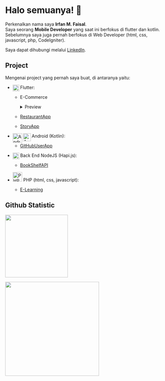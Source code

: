 # Halo semuanya! 👋

Perkenalkan nama saya **Irfan M. Faisal**.<br>
Saya seorang **Mobile Developer** yang saat ini berfokus di flutter dan kotlin.<br>
Sebelumnya saya juga pernah berfokus di Web Developer (html, css, javascript, php, CodeIgniter).

Saya dapat dihubungi melalui [LinkedIn](https://www.linkedin.com/in/irfan-muhammad-faisal-359665148/).

## Project
Mengenai project yang pernah saya buat, di antaranya yaitu:

- <a href="https://flutter.dev/"><img align="left" alt="Flutter" title="Flutter" width="21px" src="https://storage.googleapis.com/cms-storage-bucket/0dbfcc7a59cd1cf16282.png" /></a>
  Flutter:
  + E-Commerce
    <details>
      <summary>Preview</summarY>
      <img alt="Flutter" title="e-commerce" src="/../../../../IrfanKnowledge/bator/blob/0.2.2-onGeneratedRoute/additional/screenshot/combine/screenshot_1.jpg" />
      <img alt="Flutter" title="e-commerce" src="/../../../../IrfanKnowledge/bator/blob/0.2.2-onGeneratedRoute/additional/screenshot/combine/screenshot_2.jpg" />
      
      ### Deskripsi

      Ini merupakan aplikasi jual beli motor, beserta komponen/barang yang berkaitan.<br>
      Aplikasi ini masih dalam proses pengembangan, dan belum rilis. Nama aplikasi pada foto hanya contoh.<br>
      Aplikasi ini ditargetkan akan rilis pada android, ios, dan web.<br>
      Dalam proses pengerjaannya:
      + Saya terlibat dalam merancang produk
      + Saya terlibat dalam merancang UI
      + Aplikasi menggunakan API untuk berinteraksi dengan server
      + Terdapat penggunaan Firebase, Pusher, dan OneSignal.
    </details>
  + [RestaurantApp](https://github.com/IrfanKnowledge/restaurant_app_3_production)
  + [StoryApp](https://github.com/IrfanKnowledge/story_app)

- <a href="https://developer.android.com/"><img align="left" alt="Android" title="Android" width="30px" src="https://upload.wikimedia.org/wikipedia/commons/3/3e/Android_logo_2019.png" /></a>
  <a href="https://kotlinlang.org/"><img align="left" alt="Android" title="Android" width="25px" src="https://seeklogo.com/images/K/kotlin-logo-30C1970B05-seeklogo.com.png" /></a>
  Android (Kotlin):
  + [GitHubUserApp](https://github.com/IrfanKnowledge/GitHubUser4ElectricEel_Clean)

- <a href="https://nodejs.org/"><img align="left" alt="NodeJS" title="NodeJS" width="21px" src="https://seeklogo.com/images/N/nodejs-logo-FBE122E377-seeklogo.com.png" /></a>
  Back End NodeJS (Hapi.js):
  + [BookShelfAPI](https://github.com/IrfanKnowledge/sbm-1-bookshelf-api)

- <a href="https://www.php.net/"><img align="left|middle" alt="PHP" title="PHP" width="30px" src="https://seeklogo.com/images/P/php-logo-DC4A01DBB6-seeklogo.com.png" /></a>
  PHP (html, css, javascript):
  + [E-Learning](https://github.com/IrfanKnowledge/PromNet_E-Learning)

## Github Statistic
<p align="left">
<a href="https://github.com/IrfanKnowledge">
  <img height="200em" src="https://github-readme-stats-eight-theta.vercel.app/api?username=IrfanKnowledge&show_icons=true&theme=algolia&include_all_commits=true&count_private=true"/>
</a>
</p>

<p align="left">
<a href="https://github.com/IrfanKnowledge">
  <img height="300em" src="https://github-readme-stats-eight-theta.vercel.app/api/top-langs/?username=IrfanKnowledge&layout=compact&theme=algolia&langs_count=20"/>
</a>
</p>

<!--
**IrfanKnowledge/IrfanKnowledge** is a ✨ _special_ ✨ repository because its `README.md` (this file) appears on your GitHub profile.

Here are some ideas to get you started:

- 🔭 I’m currently working on ...
- 🌱 I’m currently learning ...
- 👯 I’m looking to collaborate on ...
- 🤔 I’m looking for help with ...
- 💬 Ask me about ...
- 📫 How to reach me: ...
- 😄 Pronouns: ...
- ⚡ Fun fact: ...
-->
